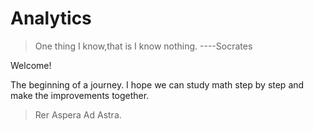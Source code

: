 # Analytics
> One thing I know,that is I know nothing. 
>				----Socrates

Welcome!

The beginning of a journey. I hope we can study math step by step and make the improvements together.

> Rer Aspera Ad Astra.
